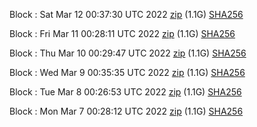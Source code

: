 Block [](https://testnet-insight.dashevo.org/insight/block/): Sat Mar 12 00:37:30 UTC 2022 [zip](https://dash-bootstrap.ams3.digitaloceanspaces.com/testnet/2022-03-12/bootstrap.dat.zip) (1.1G) [SHA256](https://dash-bootstrap.ams3.digitaloceanspaces.com/testnet/2022-03-12/sha256.txt)

Block [](https://testnet-insight.dashevo.org/insight/block/): Fri Mar 11 00:28:11 UTC 2022 [zip](https://dash-bootstrap.ams3.digitaloceanspaces.com/testnet/2022-03-11/bootstrap.dat.zip) (1.1G) [SHA256](https://dash-bootstrap.ams3.digitaloceanspaces.com/testnet/2022-03-11/sha256.txt)

Block [](https://testnet-insight.dashevo.org/insight/block/): Thu Mar 10 00:29:47 UTC 2022 [zip](https://dash-bootstrap.ams3.digitaloceanspaces.com/testnet/2022-03-10/bootstrap.dat.zip) (1.1G) [SHA256](https://dash-bootstrap.ams3.digitaloceanspaces.com/testnet/2022-03-10/sha256.txt)

Block [](https://testnet-insight.dashevo.org/insight/block/): Wed Mar  9 00:35:35 UTC 2022 [zip](https://dash-bootstrap.ams3.digitaloceanspaces.com/testnet/2022-03-09/bootstrap.dat.zip) (1.1G) [SHA256](https://dash-bootstrap.ams3.digitaloceanspaces.com/testnet/2022-03-09/sha256.txt)

Block [](https://testnet-insight.dashevo.org/insight/block/): Tue Mar  8 00:26:53 UTC 2022 [zip](https://dash-bootstrap.ams3.digitaloceanspaces.com/testnet/2022-03-08/bootstrap.dat.zip) (1.1G) [SHA256](https://dash-bootstrap.ams3.digitaloceanspaces.com/testnet/2022-03-08/sha256.txt)

Block [](https://testnet-insight.dashevo.org/insight/block/): Mon Mar  7 00:28:12 UTC 2022 [zip](https://dash-bootstrap.ams3.digitaloceanspaces.com/testnet/2022-03-07/bootstrap.dat.zip) (1.1G) [SHA256](https://dash-bootstrap.ams3.digitaloceanspaces.com/testnet/2022-03-07/sha256.txt)
